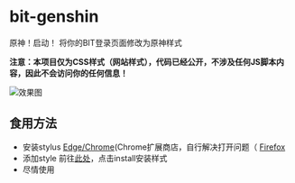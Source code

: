 # bit-genshin
原神！启动！
将你的BIT登录页面修改为原神样式

**注意：本项目仅为CSS样式（网站样式），代码已经公开，不涉及任何JS脚本内容，因此不会访问你的任何信息！**

![效果图](https://www.z4a.net/images/2023/08/29/92b1e3463bbce3372160c29fe6b5aa1e.png)

## 食用方法

- 安装stylus
  [Edge/Chrome](https://chrome.google.com/webstore/detail/stylus/clngdbkpkpeebahjckkjfobafhncgmne)(Chrome扩展商店，自行解决打开问题（
  [Firefox](https://addons.mozilla.org/zh-CN/firefox/addon/styl-us/)
- 添加style
  前往[此处](https://userstyles.world/style/11791/default-slug)，点击install安装样式
- 尽情使用
